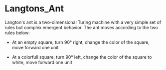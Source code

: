 # Langtons_Ant

Langton's ant is a two-dimensional Turing machine with a very simple set of rules but complex emergent behavior. The ant moves according to the two rules below:

- At an empty square, turn 90° right, change the color of the square, move forward one unit

- At a colorfull square, turn 90° left, change the color of the square to white, move forward one unit
